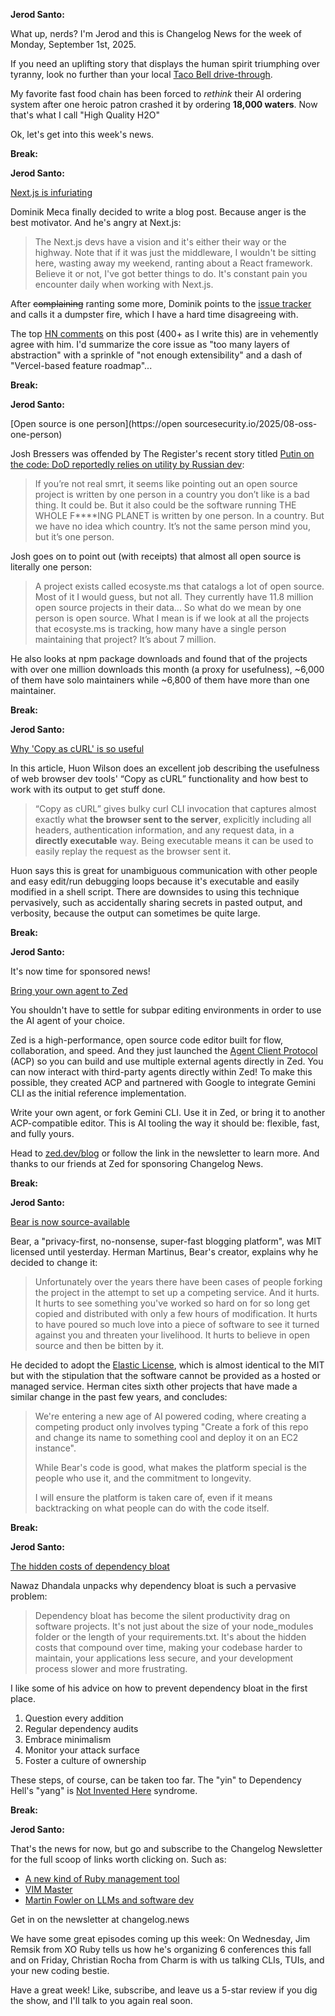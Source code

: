 **Jerod Santo:**

What up, nerds? I'm Jerod and this is Changelog News for the week of Monday, September 1st, 2025.

If you need an uplifting story that displays the human spirit triumphing over tyranny, look no further than your local [Taco Bell drive-through](https://www.bbc.com/news/articles/ckgyk2p55g8o). 

My favorite fast food chain has been forced to *rethink* their AI ordering system after one heroic patron crashed it by ordering **18,000 waters**. Now that's what I call "High Quality H2O"

Ok, let's get into this week's news.

**Break:**

**Jerod Santo:**

[Next.js is infuriating](https://blog.meca.sh/3lxoty3shjc2z)

Dominik Meca finally decided to write a blog post. Because anger is the best motivator. And he's angry at Next.js:

> The Next.js devs have a vision and it's either their way or the highway. Note that if it was just the middleware, I wouldn't be sitting here, wasting away my weekend, ranting about a React framework. Believe it or not, I've got better things to do. It's constant pain you encounter daily when working with Next.js.

After <strike>complaining</strike> ranting some more, Dominik points to the [issue tracker](https://github.com/vercel/next.js/issues) and calls it a dumpster fire, which I have a hard time disagreeing with.

The top [HN comments](https://news.ycombinator.com/item?id=45099922) on this post (400+ as I write this) are in vehemently agree with him. I'd summarize the core issue as "too many layers of abstraction" with a sprinkle of "not enough extensibility" and a dash of "Vercel-based feature roadmap"...

**Break:**

**Jerod Santo:**

[Open source is one person](https://open sourcesecurity.io/2025/08-oss-one-person)

Josh Bressers was offended by The Register's recent story titled [Putin on the code: DoD reportedly relies on utility by Russian dev](https://www.theregister.com/2025/08/27/popular_nodejs_utility_used_by/):

> If you’re not real smrt, it seems like pointing out an open source project is written by one person in a country you don’t like is a bad thing. It could be. But it also could be the software running THE WHOLE F\*\**\*ING PLANET is written by one person. In a country. But we have no idea which country. It’s not the same person mind you, but it’s one person.

Josh goes on to point out (with receipts) that almost all open source is literally one person:

> A project exists called ecosyste.ms that catalogs a lot of open source. Most of it I would guess, but not all. They currently have 11.8 million open source projects in their data... So what do we mean by one person is open source. What I mean is if we look at all the projects that ecosyste.ms is tracking, how many have a single person maintaining that project? It’s about 7 million.

He also looks at npm package downloads and found that of the projects with over one million downloads this month (a proxy for usefulness), ~6,000 of them have solo maintainers while ~6,800 of them have more than one maintainer.

**Break:**

**Jerod Santo:**

[Why 'Copy as cURL' is so useful](https://huonw.github.io/blog/2025/08/copy-as-curl/)

 In this article, Huon Wilson does an excellent job describing the usefulness of web browser dev tools' “Copy as cURL” functionality and how best to work with its output to get stuff done.

> “Copy as cURL” gives bulky curl CLI invocation that captures almost exactly what **the browser sent to the server**, explicitly including all headers, authentication information, and any request data, in a **directly executable** way. Being executable means it can be used to easily replay the request as the browser sent it.

Huon says this is great for unambiguous communication with other people and easy edit/run debugging loops because it's executable and easily modified in a shell script. There are downsides to using this technique pervasively, such as accidentally sharing secrets in pasted output, and verbosity, because the output can sometimes be quite large.

**Break:**

**Jerod Santo:**

It's now time for sponsored news!

[Bring your own agent to Zed](https://zed.dev/blog/bring-your-own-agent-to-zed)

You shouldn't have to settle for subpar editing environments in order to use the AI agent of your choice.

Zed is a high-performance, open source code editor built for flow, collaboration, and speed. And they just launched the [Agent Client Protocol](http://agentclientprotocol.com/) (ACP) so you can build and use multiple external agents directly in Zed. You can now interact with third-party agents directly within Zed! To make this possible, they created ACP and partnered with Google to integrate Gemini CLI as the initial reference implementation.

Write your own agent, or fork Gemini CLI. Use it in Zed, or bring it to another ACP-compatible editor. This is AI tooling the way it should be: flexible, fast, and fully yours.

Head to [zed.dev/blog](https://zed.dev/blog/bring-your-own-agent-to-zed) or follow the link in the newsletter to learn more. And thanks to our friends at Zed for sponsoring Changelog News.

**Break:**

**Jerod Santo:**

[Bear is now source-available](https://herman.bearblog.dev/license/)

Bear, a "privacy-first, no-nonsense, super-fast blogging platform", was MIT licensed until yesterday. Herman Martinus, Bear's creator, explains why he decided to change it:

> Unfortunately over the years there have been cases of people forking the project in the attempt to set up a competing service. And it hurts. It hurts to see something you've worked so hard on for so long get copied and distributed with only a few hours of modification. It hurts to have poured so much love into a piece of software to see it turned against you and threaten your livelihood. It hurts to believe in open source and then be bitten by it.

He decided to adopt the [Elastic License](https://github.com/HermanMartinus/bearblog/blob/master/LICENSE.md), which is almost identical to the MIT but with the stipulation that the software cannot be provided as a hosted or managed service. Herman cites sixth other projects that have made a similar change in the past few years, and concludes:

> We're entering a new age of AI powered coding, where creating a competing product only involves typing "Create a fork of this repo and change its name to something cool and deploy it on an EC2 instance".
>
> While Bear's code is good, what makes the platform special is the people who use it, and the commitment to longevity.
>
> I will ensure the platform is taken care of, even if it means backtracking on what people can do with the code itself.

**Break:**

**Jerod Santo:**

[The hidden costs of dependency bloat](https://oneuptime.com/blog/post/2025-09-02-the-hidden-costs-of-dependency-bloat-in-software-development/view)

Nawaz Dhandala unpacks why dependency bloat is such a pervasive problem:

> Dependency bloat has become the silent productivity drag on software projects. It's not just about the size of your node_modules folder or the length of your requirements.txt. It's about the hidden costs that compound over time, making your codebase harder to maintain, your applications less secure, and your development process slower and more frustrating.

I like some of his advice on how to prevent dependency bloat in the first place.

1. Question every addition
2. Regular dependency audits
3. Embrace minimalism
4. Monitor your attack surface
5. Foster a culture of ownership

These steps, of course, can be taken too far. The "yin" to Dependency Hell's "yang" is [Not Invented Here](https://en.wikipedia.org/wiki/Not_invented_here) syndrome.

**Break:**

**Jerod Santo:**

That's the news for now, but go and subscribe to the Changelog Newsletter for the full scoop of links worth clicking on. Such as:

- [A new kind of Ruby management tool](https://andre.arko.net/2025/08/25/rv-a-new-kind-of-ruby-management-tool/)
- [VIM Master](https://github.com/renzorlive/vimmaster)
- [Martin Fowler on LLMs and software dev](https://martinfowler.com/articles/202508-ai-thoughts.html)

Get in on the newsletter at changelog.news

We have some great episodes coming up this week: On Wednesday, Jim Remsik from XO Ruby tells us how he's organizing 6 conferences this fall and on Friday, Christian Rocha from Charm is with us talking CLIs, TUIs, and your new coding bestie.

Have a great week! Like, subscribe, and leave us a 5-star review if you dig the show, and I'll talk to you again real soon.
